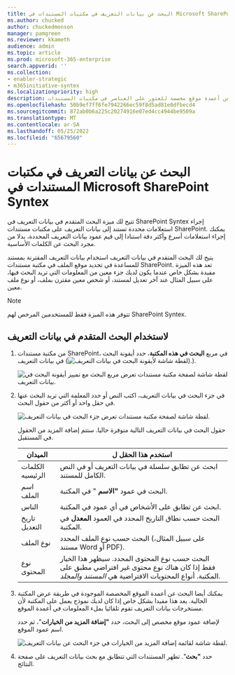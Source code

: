 ```yaml
---
title: البحث عن بيانات التعريف في مكتبات المستندات في Microsoft SharePoint Syntex
ms.author: chucked
author: chuckedmonson
manager: pamgreen
ms.reviewer: kkameth
audience: admin
ms.topic: article
ms.prod: microsoft-365-enterprise
search.appverid: ''
ms.collection:
- enabler-strategic
- m365initiative-syntex
ms.localizationpriority: high
description: تعرف على كيفية استخدام البحث المتقدم عن بيانات التعريف والبحث عن أعمدة موقع مخصصة للعثور على العناصر في مكتبات المستندات SharePoint باستخدام SharePoint Syntex.
ms.openlocfilehash: 50b9ef7ff6fe7942266ec59f8d5ad81e0dfbecd4
ms.sourcegitcommit: 872ab0b6a225c20274916e07ed4cc4944be9509a
ms.translationtype: MT
ms.contentlocale: ar-SA
ms.lasthandoff: 05/25/2022
ms.locfileid: "65679560"
---
```

# <a name="search-for-metadata-in-document-libraries-in-microsoft-sharepoint-syntex"></a>البحث عن بيانات التعريف في مكتبات المستندات في Microsoft SharePoint Syntex

تتيح لك ميزة البحث المتقدم في بيانات التعريف في SharePoint Syntex إجراء استعلامات محددة تستند إلى بيانات التعريف على مكتبات مستندات SharePoint. يمكنك إجراء استعلامات أسرع وأكثر دقة استنادا إلى قيم عمود بيانات التعريف المحددة، بدلا من مجرد البحث عن الكلمات الأساسية.

يتيح لك البحث المتقدم في بيانات التعريف استخدام بيانات التعريف المقترنة بمستند للمساعدة في تحديد موقع الملف في مكتبة مستندات SharePoint. تعد هذه الميزة مفيدة بشكل خاص عندما يكون لديك جزء معين من المعلومات التي تريد البحث فيها، على سبيل المثال عند آخر تعديل لمستند، أو شخص معين مقترن بملف، أو نوع ملف معين.

> [!NOTE]
> تتوفر هذه الميزة فقط للمستخدمين المرخص لهم SharePoint Syntex. 

## <a name="to-use-advanced-metadata-search"></a>لاستخدام البحث المتقدم في بيانات التعريف

1. من مكتبة مستندات SharePoint، في مربع **البحث في هذه المكتبة**، حدد أيقونة البحث في بيانات التعريف (![لقطة شاشة لأيقونة البحث في بيانات التعريف).](../media/content-understanding/metadata-search-icon.png)).

    ![لقطة شاشة لصفحة مكتبة مستندات تعرض مربع البحث مع تمييز أيقونة البحث في بيانات التعريف.](../media/content-understanding/metadata-search-box.png)

2. في جزء البحث في بيانات التعريف، اكتب النص أو حدد المعلمة التي تريد البحث عنها في حقل واحد أو أكثر من حقول البحث.

    ![لقطة شاشة لصفحة مكتبة مستندات تعرض جزء البحث في بيانات التعريف.](../media/content-understanding/metadata-search-pane.png)

   حقول البحث في بيانات التعريف التالية متوفرة حاليا. ستتم إضافة المزيد من الحقول في المستقبل.

   |الميدان    |استخدم هذا الحقل ل  |
   |---------|---------|
   |الكلمات الرئيسيه |ابحث عن تطابق سلسلة في بيانات التعريف أو في النص الكامل للمستند. |
   |اسم الملف     |البحث في عمود **"الاسم** " في المكتبة.          |
   |الناس   |ابحث عن تطابق على الأشخاص في أي عمود في المكتبة.   |
   |تاريخ التعديل |البحث حسب نطاق التاريخ المحدد في العمود **المعدل** في المكتبة.         |
   |نوع الملف     |البحث حسب نوع الملف المحدد (على سبيل المثال، مستند Word أو PDF).        |
   |نوع المحتوى  |البحث حسب نوع المحتوى المحدد. سيظهر هذا الخيار فقط إذا كان هناك نوع محتوى غير افتراضي مطبق على المكتبة. أنواع المحتويات الافتراضية هي *المستند* *والمجلد*.        |

3. يمكنك أيضا البحث عن أعمدة الموقع المخصصة الموجودة في طريقة عرض المكتبة الحالية. يعد هذا مفيدا بشكل خاص إذا كان لديك نموذج يعمل على المكتبة لأن مستخرجات بيانات التعريف تقوم تلقائيا بملء المعلومات في أعمدة الموقع.  

    لإضافة عمود موقع مخصص إلى البحث، حدد **"إضافة المزيد من الخيارات**"، ثم حدد اسم عمود الموقع.

    ![لقطة شاشة لقائمة إضافة المزيد من الخيارات في جزء البحث عن بيانات التعريف.](../media/content-understanding/metadata-search-add-more-options.png)

4. حدد **"بحث**". تظهر المستندات التي تتطابق مع بحث بيانات التعريف على صفحة النتائج. 

